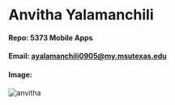 # Anvitha Yalamanchili
#### Repo: 5373 Mobile Apps
#### Email: ayalamanchili0905@my.msutexas.edu
#### Image:
![anvitha](https://github.com/AnvithaYalamanchili/5373-MobileApps/assets/157231002/c9c2bd63-dded-4b9a-9746-0474e48e2cc8)
